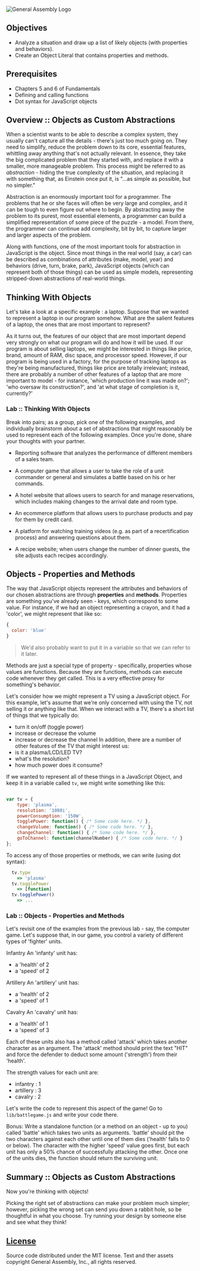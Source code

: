 ![General Assembly Logo](http://i.imgur.com/ke8USTq.png)

## Objectives
- Analyze a situation and draw up a list of likely objects (with properties and behaviors).
- Create an Object Literal that contains properties and methods.

## Prerequisites
- Chapters 5 and 6 of Fundamentals
- Defining and calling functions
- Dot syntax for JavaScript objects

## Overview :: Objects as Custom Abstractions

When a scientist wants to be able to describe a complex system, they usually can't capture all the details - there's just too much going on. They need to simplify, reduce the problem down to its core, essential features, whittling away anything that's not actually relevant. In essence, they take the big complicated problem that they started with, and replace it with a smaller, more manageable problem. This process might be referred to as _abstraction_ - hiding the true complexity of the situation, and replacing it with something that, as Einstein once put it, is "...as simple as possible, but no simpler."

Abstraction is an enormously important tool for a programmer. The problems that he or she faces will often be very large and complex, and it can be tough to even figure out where to begin. By abstracting away the problem to its purest, most essential elements, a programmer can build a simplified representation of some piece of the puzzle - a model. From there, the programmer can continue add complexity, bit by bit, to capture larger and larger aspects of the problem.

Along with functions, one of the most important tools for abstraction in JavaScript is the object. Since most things in the real world (say, a car) can be described as combinations of attributes (make, model, year) and behaviors (drive, turn, brake, park), JavaScript objects (which can represent both of those things) can be used as simple models, representing stripped-down abstractions of real-world things.

## Thinking With Objects

Let's take a look at a specific example : a laptop. Suppose that we wanted to represent a laptop in our program somehow. What are the salient features of a laptop, the ones that are most important to represent?

As it turns out, the features of our object that are most important depend very strongly on what our program will do and how it will be used. If our program is about selling laptops, we might be interested in things like price, brand, amount of RAM, disc space, and processor speed. However, if our program is being used in a factory, for the purpose of tracking laptops as they're being manufactured, things like price are totally irrelevant; instead, there are probably a number of other features of a laptop that are more important to model - for instance, 'which production line it was made on?'; 'who oversaw its construction?', and 'at what stage of completion is it, currently?'

### Lab :: Thinking With Objects

Break into pairs; as a group, pick one of the following examples, and individually brainstorm about a set of abstractions that might reasonably be used to represent each of the following examples. Once you're done, share your thoughts with your partner.

- Reporting software that analyzes the performance of different members of a sales team.

- A computer game that allows a user to take the role of a unit commander or general and simulates a battle based on his or her commands.

- A hotel website that allows users to search for and manage reservations, which includes making changes to the arrival date and room type.

- An ecommerce platform that allows users to purchase products and pay for them by credit card.

- A platform for watching training videos (e.g. as part of a recertification process) and answering questions about them.

- A recipe website; when users change the number of dinner guests, the site adjusts each recipes accordingly.


## Objects - Properties and Methods

The way that JavaScript objects represent the attributes and behaviors of our chosen abstractions are through **properties** and **methods**. Properties are something you've already seen - keys, which correspond to some value. For instance, if we had an object representing a crayon, and it had a 'color', we might represent that like so:

```javascript
{
  color: 'blue'
}
```
> We'd also probably want to put it in a variable so that we can refer to it later.

Methods are just a special type of property - specifically, properties whose values are functions. Because they are functions, methods can execute code whenever they get called. This is a very effective proxy for something's behavior.

Let's consider how we might represent a TV using a JavaScript object. For this example, let's assume that we're only concerned with using the TV, not selling it or anything like that. When we interact with a TV, there's a short list of things that we typically do:
- turn it on/off (toggle power)
- increase or decrease the volume
- increase or decrease the channel
In addition, there are a number of other features of the TV that might interest us:
- is it a plasma/LCD/LED TV?
- what's the resolution?
- how much power does it consume?

If we wanted to represent all of these things in a JavaScript Object, and keep it in a variable called `tv`, we might write something like this:

```javascript

var tv = {
    type: 'plasma',
    resolution: '1080i',
    powerConsumption: '150W',
    togglePower: function() { /* Some code here. */ },
    changeVolume: function() { /* Some code here. */ },
    changeChannel: function() { /* Some code here. */ },
    goToChannel: function(channelNumber) { /* Some code here. */ }
};

```

To access any of those properties or methods, we can write (using dot syntax):

```javascript
  tv.type
    => 'plasma'
  tv.togglePower
    => [function]
  tv.togglePower()
    => ...
```

### Lab :: Objects - Properties and Methods

Let's revisit one of the examples from the previous lab - say, the computer game. Let's suppose that, in our game, you control a variety of different types of 'fighter' units.

Infantry
An 'infanty' unit has:
 - a 'health' of 2
 - a 'speed' of 2

Artillery
An 'artillery' unit has:
- a 'health' of 2
- a 'speed' of 1

Cavalry
An 'cavalry' unit has:
- a 'health' of 1
- a 'speed' of 3

Each of these units also has a method called 'attack' which takes another character as an argument. The 'attack' method should print the text "HIT" and force the defender to deduct some amount ('strength') from their 'health'.

The strength values for each unit are:
- infantry : 1
- artillery : 3
- cavalry : 2

Let's write the code to represent this aspect of the game! Go to `lib/battlegame.js` and write your code there.

Bonus:
Write a standalone function (or a method on an object - up to you) called 'battle' which takes two units as arguments. 'battle' should pit the two characters against each other until one of them dies ('health' falls to 0 or below). The character with the higher 'speed' value goes first, but each unit has only a 50% chance of successfully attacking the other. Once one of the units dies, the function should return the surviving unit.

## Summary :: Objects as Custom Abstractions

Now you're thinking with objects!

Picking the right set of abstractions can make your problem much simpler; however, picking the wrong set can send you down a rabbit hole, so be thoughtful in what you choose. Try running your design by someone else and see what they think!

[License](LICENSE)
------------------

Source code distributed under the MIT license. Text and ther assets copyright
General Assembly, Inc., all rights reserved.
